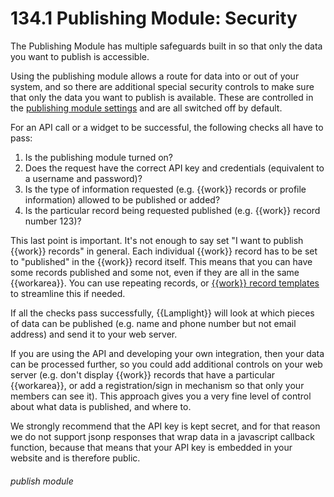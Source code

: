 # 134.1 Publishing Module: Security

The Publishing Module has multiple safeguards built in so that only the data you want to publish is accessible.

Using the publishing module allows a route for data into or out of your system, and so there are additional special
security controls to make sure that only the data you want to publish is available. These are controlled in the
[publishing module settings](/help/index/p/134.2) and are all switched off by default.

For an API call or a widget to be successful, the following checks all have to pass:

1. Is the publishing module turned on?
2. Does the request have the correct API key and credentials (equivalent to a username and password)?
3. Is the type of information requested (e.g. {{work}} records or profile information) allowed to be published or added?
4. Is the particular record being requested published (e.g. {{work}} record number 123)?

This last point is important. It's not enough to say set "I want to publish {{work}} records" in general. Each
individual {{work}} record has to be set to "published" in the {{work}} record itself. This means that you can have some
records published and some not, even if they are all in the same {{workarea}}. You can use repeating records, or
[{{work}} record templates](/help/index/p/113.2) to streamline this if needed.

If all the checks pass successfully, {{Lamplight}} will look at which pieces of data can be published (e.g. name and
phone number but not email address) and send it to your web server.

If you are using the API and developing your own integration, then your data can be processed further, so you could add
additional controls on your web server (e.g. don't display {{work}} records that have a particular {{workarea}}, or add
a registration/sign in mechanism so that only your members can see it). This approach gives you a very fine level of
control about what data is published, and where to.

We strongly recommend that the API key is kept secret, and for that reason we do not support jsonp responses that wrap
data in a javascript callback function, because that means that your API key is embedded in your website and is
therefore public.

###### publish module
